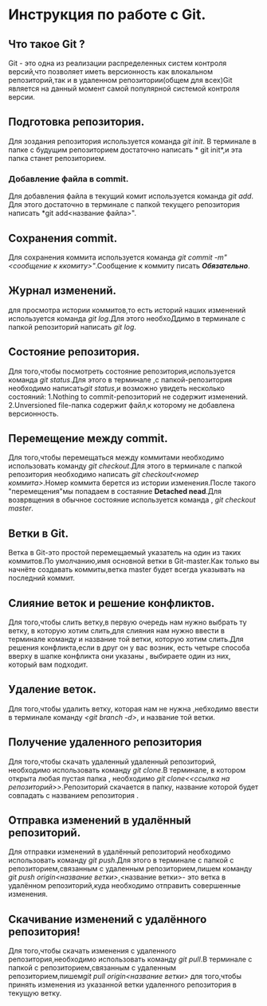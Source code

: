 # Инструкция по работе с Git.

## Что такое Git ?
Git - это одна из реализации распределенных систем контроля версий,что позволяет иметь версионность как влокальном репозиторий,так и в удаленном репозитории(общем для всех)Git является на данный момент самой популярной системой контроля версии.
## Подготовка репозитория.
Для зоздания репозитория  используется команда *git init*. В терминале в папке с будущим репозиторием достаточно написать * git init*,и эта папка станет репозиторием.
### Добавление файла в commit.
Для добавления файла в текущий комит используется команда *git add*. Для этого достаточно в терминале с папкой текущего репозитория написать *git add<название файла>".
## Сохранения commit.
Для сохранения коммита используется команда *git commit -m"<сообщение к ккомиту>"*.Сообщение к коммиту писать ***Обязательно***.
## Журнал изменений.
для просмотра истории коммитов,то есть историй наших изменений используется команда *git log*.Для этого необхоДдимо в терминале с папкой репозиторий написать *git log*.
## Состояние репозитория.
Для того,чтобы посмотреть состояние репозитория,используется команда *git status*.Для этого в терминале ,с папкой-репозитория необходимо написать*git status*,и возможно увидеть несколько состояний:
 1.Nothing to commit-репозиторий не содержит изменений.
 2.Unversioned file-папка содержит файл,к которому не добавлена версионность.
## Перемещение между commit.
Для того,чтобы перемещаться между коммитами необходимо использовать команду *git checkout*.Для этого в терминале с папкой репозитория необходимо написать *git checkout<номер коммита>*.Номер коммита берется из истории изменения.После такого "перемещения"мы попадаем в состаяние **Detached nead**.Для возврвщения в обычное состояние используется команда , *git checkout master*.
## Ветки в Git.
Ветка в Git-это простой перемещаемый указатель на один из таких коммитов.По умолчанию,имя основной ветки в Git-master.Как только вы начнёте создавать коммиты,ветка master будет всегда указывать на последний коммит. 
## Слияние веток и решение конфликтов.
Для того,чтобы слить ветку,в первую очередь нам нужно выбрать ту ветку, в которую хотим слить,для слияния нам нужно ввести в терминале команду *<git merge>* и название той ветки, которую хотим слить.Для решения конфликта,если в друг он у вас возник, есть четыре способа вверху в шапке конфликта они указаны , выбираете один из них, который вам подходит.
## Удаление веток.
Для того,чтобы удалить ветку, которая нам не нужна ,небходимо ввести в терминале команду *<git branch -d>*, и название той ветки.
## Получение удаленного репозитория 
  Для того,чтобы скачать удаленный удаленный репозиторий, необходимо использовать команду *git clone*.В терминале, в котором открыта любая пустая папка , необходимо *git clone<<ссылка на репозиторий>>*.Репозиторий скачается в папку, название которой будет совпадать с названием репозитория .
## Отправка изменений в удалённый репозиторий.
Для отправки изменений в удалённый репозиторий необходимо использовать команду *git push*.Для этого в терминале с папкой с репозиторием,связанным с удаленным репозиторием,пишем команду *git push origin<название ветки>*,<название ветки>- это ветка в удалённом репозиторий,куда необходимо отправить совершенные изменения.
## Скачивание изменений с удалённого репозитория!
  Для того,чтобы скачать изменения с удаленного репозитория,необходимо использовать команду *git pull*.В терминале с папкой с репозиторием,связанным с удаленным репозиторием,пишем*git pull origin<название ветки>* для того,чтобы принять изменения из указанной ветки удаленного репозитория в текущую ветку.
